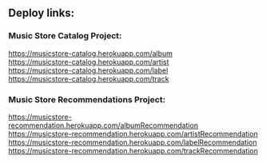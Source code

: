 ## Deploy links: 
### Music Store Catalog Project:
https://musicstore-catalog.herokuapp.com/album
<br />
https://musicstore-catalog.herokuapp.com/artist
<br />
https://musicstore-catalog.herokuapp.com/label
<br />
https://musicstore-catalog.herokuapp.com/track
<br />

### Music Store Recommendations Project:
https://musicstore-recommendation.herokuapp.com/albumRecommendation
<br />
https://musicstore-recommendation.herokuapp.com/artistRecommendation
<br />
https://musicstore-recommendation.herokuapp.com/labelRecommendation
<br />
https://musicstore-recommendation.herokuapp.com/trackRecommendation
<br />